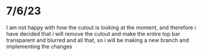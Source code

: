 # 7/6/23

I am not happy with how the cutout is looking at the moment, and therefore i have decided that i will remove the cutout and make the entire top bar transparent and blurred and all that, so i will be making a new branch and implementing the changes